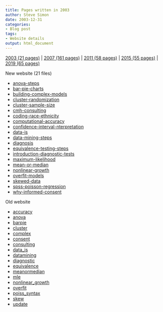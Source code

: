 ```yaml
---
title: Pages written in 2003
author: Steve Simon
date: 2003-12-31
categories:
- Blog post
tags:
- Website details
output: html_document
---
```


[2003 (21 pages)](http://new.pmean.com/2003/) |
[2007 (161 pages)](http://new.pmean.com/2007/) |
[2011 (58 pages)](http://new.pmean.com/2011/) |
[2015 (55 pages)](http://new.pmean.com/2015/) | 
[2019 (65 pages)](http://new.pmean.com/2019/)

New website (21 files)

+ [anova-steps](http://new.pmean.com/anova-steps)
+ [bar-pie-charts](http://new.pmean.com/bar-pie-charts)
+ [building-complex-models](http://new.pmean.com/building-complex-models)
+ [cluster-randomization](http://new.pmean.com/cluster-randomization)
+ [cluster-sample-size](http://new.pmean.com/cluster-sample-size)
+ [cmh-consulting](http://new.pmean.com/cmh-consulting)
+ [coding-race-ethnicity](http://new.pmean.com/coding-race-ethnicity)
+ [computational-accuracy](http://new.pmean.com/computational-accuracy)
+ [confidence-interval-nterpretation](http://new.pmean.com/confidence-interval-nterpretation)
+ [data-is](http://new.pmean.com/data-is)
+ [data-mining-steps](http://new.pmean.com/data-mining-steps)
+ [diagnosis](http://new.pmean.com/diagnosis)
+ [equivalence-testing-steps](http://new.pmean.com/equivalence-testing-steps)
+ [introduction-diagnostic-tests](http://new.pmean.com/introduction-diagnostic-tests)
+ [maximum-likelihood](http://new.pmean.com/maximum-likelihood)
+ [mean-or-median](http://new.pmean.com/mean-or-median)
+ [nonlinear-growth](http://new.pmean.com/nonlinear-growth)
+ [overfit-models](http://new.pmean.com/overfit-models)
+ [skewed-data](http://new.pmean.com/skewed-data)
+ [spss-poisson-regression](http://new.pmean.com/spss-poisson-regression)
+ [why-informed-consent](http://new.pmean.com/why-informed-consent)

Old website

+ [accuracy](http://www.pmean.com/03/accuracy.html)
+ [anova](http://www.pmean.com/03/anova.html)
+ [barpie](http://www.pmean.com/03/barpie.html)
+ [cluster](http://www.pmean.com/03/cluster.html)
+ [complex](http://www.pmean.com/03/complex.html)
+ [consent](http://www.pmean.com/03/consent.html)
+ [consulting](http://www.pmean.com/03/consulting.html)
+ [data_is](http://www.pmean.com/03/data_is.html)
+ [datamining](http://www.pmean.com/03/datamining.html)
+ [diagnostic](http://www.pmean.com/03/diagnostic.html)
+ [equivalence](http://www.pmean.com/03/equivalence.html)
+ [meanormedian](http://www.pmean.com/03/meanormedian.html)
+ [mle](http://www.pmean.com/03/mle.html)
+ [nonlinear_growth](http://www.pmean.com/03/nonlinear_growth.html)
+ [overfit](http://www.pmean.com/03/overfit.html)
+ [poiss_syntax](http://www.pmean.com/03/poiss_syntax.html)
+ [skew](http://www.pmean.com/03/skew.html)
+ [update](http://www.pmean.com/03/update.html)
